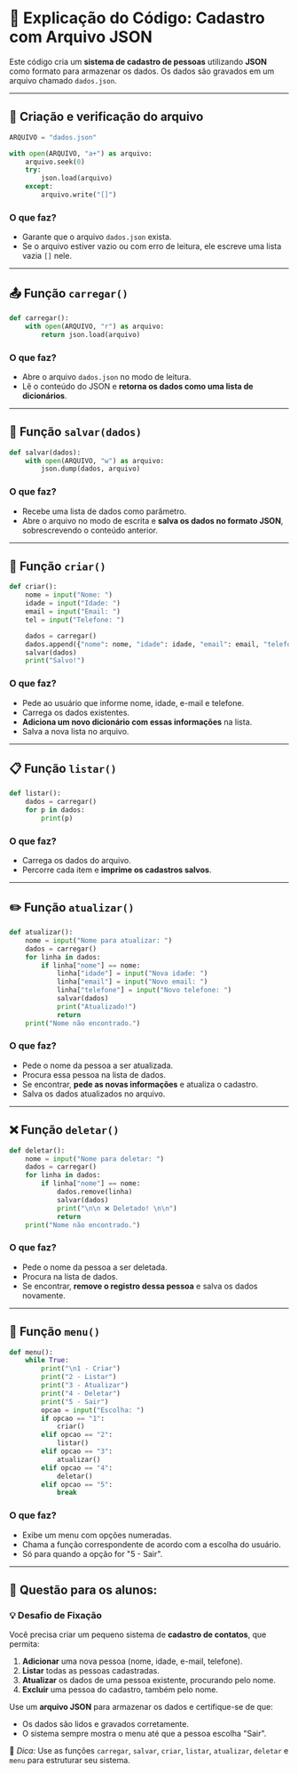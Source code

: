 
# 📝 Explicação do Código: Cadastro com Arquivo JSON

Este código cria um **sistema de cadastro de pessoas** utilizando **JSON** como formato para armazenar os dados. Os dados são gravados em um arquivo chamado `dados.json`.

---

## 📁 Criação e verificação do arquivo

```python
ARQUIVO = "dados.json"

with open(ARQUIVO, "a+") as arquivo:
    arquivo.seek(0)
    try:
        json.load(arquivo)
    except:
        arquivo.write("[]")
```

### O que faz?
- Garante que o arquivo `dados.json` exista.
- Se o arquivo estiver vazio ou com erro de leitura, ele escreve uma lista vazia `[]` nele.

---

## 📤 Função `carregar()`

```python
def carregar():
    with open(ARQUIVO, "r") as arquivo:
        return json.load(arquivo)
```

### O que faz?
- Abre o arquivo `dados.json` no modo de leitura.
- Lê o conteúdo do JSON e **retorna os dados como uma lista de dicionários**.

---

## 💾 Função `salvar(dados)`

```python
def salvar(dados):
    with open(ARQUIVO, "w") as arquivo:
        json.dump(dados, arquivo)
```

### O que faz?
- Recebe uma lista de dados como parâmetro.
- Abre o arquivo no modo de escrita e **salva os dados no formato JSON**, sobrescrevendo o conteúdo anterior.

---

## 🧑 Função `criar()`

```python
def criar():
    nome = input("Nome: ")
    idade = input("Idade: ")
    email = input("Email: ")
    tel = input("Telefone: ")

    dados = carregar()
    dados.append({"nome": nome, "idade": idade, "email": email, "telefone": tel})
    salvar(dados)
    print("Salvo!")
```

### O que faz?
- Pede ao usuário que informe nome, idade, e-mail e telefone.
- Carrega os dados existentes.
- **Adiciona um novo dicionário com essas informações** na lista.
- Salva a nova lista no arquivo.

---

## 📋 Função `listar()`

```python
def listar():
    dados = carregar()
    for p in dados:
        print(p)
```

### O que faz?
- Carrega os dados do arquivo.
- Percorre cada item e **imprime os cadastros salvos**.

---

## ✏️ Função `atualizar()`

```python
def atualizar():
    nome = input("Nome para atualizar: ")
    dados = carregar()
    for linha in dados:
        if linha["nome"] == nome:
            linha["idade"] = input("Nova idade: ")
            linha["email"] = input("Novo email: ")
            linha["telefone"] = input("Novo telefone: ")
            salvar(dados)
            print("Atualizado!")
            return
    print("Nome não encontrado.")
```

### O que faz?
- Pede o nome da pessoa a ser atualizada.
- Procura essa pessoa na lista de dados.
- Se encontrar, **pede as novas informações** e atualiza o cadastro.
- Salva os dados atualizados no arquivo.

---

## ❌ Função `deletar()`

```python
def deletar():
    nome = input("Nome para deletar: ")
    dados = carregar()
    for linha in dados:
        if linha["nome"] == nome:
            dados.remove(linha)
            salvar(dados)
            print("\n\n ❌ Deletado! \n\n")
            return
    print("Nome não encontrado.")
```

### O que faz?
- Pede o nome da pessoa a ser deletada.
- Procura na lista de dados.
- Se encontrar, **remove o registro dessa pessoa** e salva os dados novamente.

---

## 🧭 Função `menu()`

```python
def menu():
    while True:
        print("\n1 - Criar")
        print("2 - Listar")
        print("3 - Atualizar")
        print("4 - Deletar")
        print("5 - Sair")
        opcao = input("Escolha: ")
        if opcao == "1":
            criar()
        elif opcao == "2":
            listar()
        elif opcao == "3":
            atualizar()
        elif opcao == "4":
            deletar()
        elif opcao == "5":
            break
```

### O que faz?
- Exibe um menu com opções numeradas.
- Chama a função correspondente de acordo com a escolha do usuário.
- Só para quando a opção for "5 - Sair".

---

## 🧠 Questão para os alunos:

### 💡 **Desafio de Fixação**

Você precisa criar um pequeno sistema de **cadastro de contatos**, que permita:

1. **Adicionar** uma nova pessoa (nome, idade, e-mail, telefone).
2. **Listar** todas as pessoas cadastradas.
3. **Atualizar** os dados de uma pessoa existente, procurando pelo nome.
4. **Excluir** uma pessoa do cadastro, também pelo nome.

Use um **arquivo JSON** para armazenar os dados e certifique-se de que:
- Os dados são lidos e gravados corretamente.
- O sistema sempre mostra o menu até que a pessoa escolha "Sair".

💬 *Dica:* Use as funções `carregar`, `salvar`, `criar`, `listar`, `atualizar`, `deletar` e `menu` para estruturar seu sistema.
